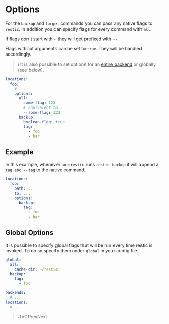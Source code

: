 # Options

For the `backup` and `forget` commands you can pass any native flags to `restic`. In addition you can specify flags for every command with `all`.

If flags don't start with `-` they will get prefixed with `--`.

Flags without arguments can be set to `true`. They will be handled accordingly.

> ℹ️ It is also possible to set options for an [entire backend](/backend/options) or globally (see below).

```yaml
locations:
  foo:
    # ...
    options:
      all:
        some-flag: 123
        # Equivalent to
        --some-flag: 123
      backup:
        boolean-flag: true
        tag:
          - foo
          - bar
```

## Example

In this example, whenever `autorestic` runs `restic backup` it will append a `--tag abc --tag` to the native command.

```yaml
locations:
  foo:
    path: ...
    to: ...
    options:
      backup:
        tag:
          - foo
          - bar
```

## Global Options

It is possible to specify global flags that will be run every time restic is invoked. To do so specify them under `global` in your config file.

```yaml
global:
  all:
    cache-dir: ~/restic
  backup:
    tag:
      - foo

backends:
  # ...
locations:
  # ...
```

> :ToCPrevNext
